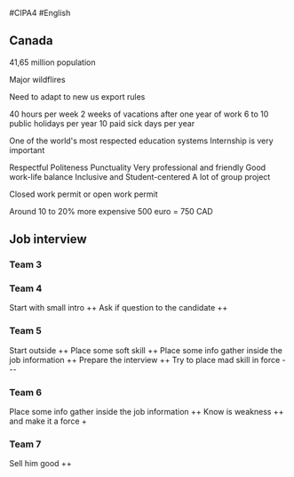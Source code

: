 #CIPA4 #English 

## Canada
41,65 million population

Major wildflires

Need to adapt to new us export rules

40 hours per week
2 weeks of vacations after one year of work
6 to 10 public holidays per year
10 paid sick days per year

One of the world's most respected education systems
Internship is very important

Respectful Politeness Punctuality
Very professional and friendly
Good work-life balance
Inclusive and Student-centered
A lot of group project 

Closed work permit or open work permit

Around 10 to 20% more expensive
500 euro = 750 CAD

## Job interview
### Team 3

### Team 4
Start with small intro ++
Ask if question to the candidate ++

### Team 5
Start outside ++
Place some soft skill ++
Place some info gather inside the job information ++
Prepare the interview ++
Try to place mad skill in force ---

### Team 6
Place some info gather inside the job information ++
Know is weakness ++ and make it a force +

### Team 7
Sell him good ++
